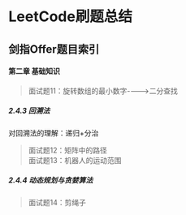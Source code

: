 # LeetCode刷题总结

## 剑指Offer题目索引

#### 第二章 基础知识
> 面试题11：旋转数组的最小数字---->二分查找  
##### 2.4.3 回溯法
对回溯法的理解：递归+分治
> 面试题12：矩阵中的路径  
> 面试题13：机器人的运动范围  
##### 2.4.4 动态规划与贪婪算法
> 面试题14：剪绳子
